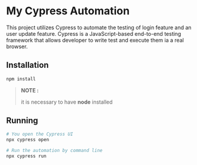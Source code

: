 # My Cypress Automation

This project utilizes Cypress to automate the testing of login feature and an user update  feature.
Cypress is a JavaScript-based end-to-end testing framework that allows developer to write test and 
execute them  ia a real  browser.

## Installation
```bash
npm install
```
> **NOTE :**
>
> it is necessary to have **node** installed

## Running
```bash
# You open the Cypress UI
npx cypress open

# Run the automation by command line
npx cypress run
```
